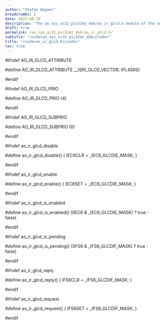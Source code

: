```yaml
---
author: "Stefan Wagner"
breadcrumbs: 2
date: 2022-08-29
description: "The ao_sys_xc32_pic32mz_dak/ao_ir_glcd.h module of the ao real-time operating system."
draft: true
permalink: /ao_sys_xc32_pic32mz_dak/ao_ir_glcd.h/ 
subtitle: "<code>ao_sys_xc32_pic32mz_dak</code>"
title: "<code>ao_ir_glcd.h</code>"
toc: true
---
```


#ifndef AO_IR_GLCD_ATTRIBUTE

#define AO_IR_GLCD_ATTRIBUTE        __ISR(_GLCD_VECTOR, IPL4SRS)

#endif

#ifndef AO_IR_GLCD_PRIO

#define AO_IR_GLCD_PRIO             (4)

#endif

#ifndef AO_IR_GLCD_SUBPRIO

#define AO_IR_GLCD_SUBPRIO          (0)

#endif

#ifndef ao_ir_glcd_disable

#define ao_ir_glcd_disable()        { IEC6CLR = _IEC6_GLCDIE_MASK; }

#endif

#ifndef ao_ir_glcd_enable

#define ao_ir_glcd_enable()         { IEC6SET = _IEC6_GLCDIE_MASK; }

#endif

#ifndef ao_ir_glcd_is_enabled

#define ao_ir_glcd_is_enabled()     ((IEC6 & _IEC6_GLCDIE_MASK) ? true : false)

#endif

#ifndef ao_ir_glcd_is_pending

#define ao_ir_glcd_is_pending()     ((IFS6 & _IFS6_GLCDIF_MASK) ? true : false)

#endif

#ifndef ao_ir_glcd_reply

#define ao_ir_glcd_reply()          { IFS6CLR = _IFS6_GLCDIF_MASK; }

#endif

#ifndef ao_ir_glcd_request

#define ao_ir_glcd_request()        { IFS6SET = _IFS6_GLCDIF_MASK; }

#endif

